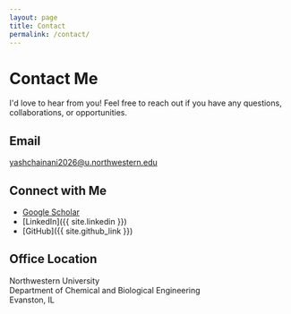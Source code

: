 ```yaml
---
layout: page
title: Contact
permalink: /contact/
---
```


# Contact Me

I'd love to hear from you! Feel free to reach out if you have any questions, collaborations, or opportunities.

## Email
[yashchainani2026@u.northwestern.edu](mailto:yashchainani2026@u.northwestern.edu)

## Connect with Me
- [Google Scholar](https://scholar.google.com/citations?user=dyNc88kAAAAJ&hl=en&oi=ao)
- [LinkedIn]({{ site.linkedin }})
- [GitHub]({{ site.github_link }})

## Office Location
Northwestern University  
Department of Chemical and Biological Engineering  
Evanston, IL
